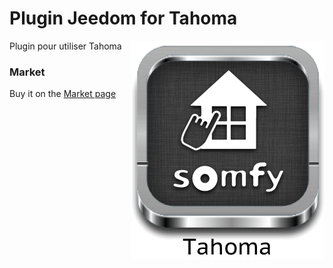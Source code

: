 # Plugin Jeedom for Tahoma

<img src="doc/images/tahoma_icon.png" align="right">

Plugin pour utiliser Tahoma

### Market

Buy it on the [Market page](https://www.jeedom.com/market/index.php?v=d&p=market&type=plugin&&name=tahoma)
